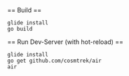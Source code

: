 == Build ==
```
glide install 
go build
```

== Run Dev-Server (with hot-reload) ==
```
glide install
go get github.com/cosmtrek/air
air
```
